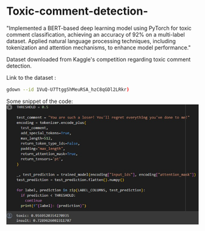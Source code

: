 # Toxic-comment-detection-
"Implemented a BERT-based deep learning model using PyTorch for toxic comment classification, achieving an accuracy of 92% on a multi-label dataset. Applied natural language processing techniques, including tokenization and attention mechanisms, to enhance model performance."

Dataset downloaded from Kaggle's competition regarding toxic comment detection.

Link to the dataset :
```bash
gdown --id 1VuQ-U7TtggShMeuRSA_hzC8qGDl2LRkr)
```

Some snippet of the code:
![](6.jpeg)
